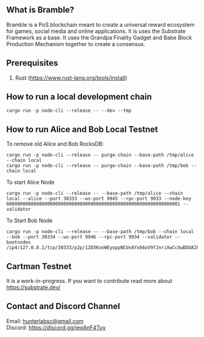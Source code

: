 ## What is Bramble?
Bramble is a PoS blockchain meant to create a universal reward ecosystem for games, social media and online applications. It is uses the Substrate Framework as a base.
It uses the Grandpa Finality Gadget and Babe Block Production Mechanism together to create a consensus.

## Prerequisites
1) Rust (https://www.rust-lang.org/tools/install)

## How to run a local development chain
```
cargo run -p node-cli --release -- --dev --tmp
```

## How to run Alice and Bob Local Testnet
To remove old Alice and Bob RocksDB:

```
cargo run -p node-cli --release -- purge-chain --base-path /tmp/alice --chain local 
cargo run -p node-cli --release -- purge-chain --base-path /tmp/bob --chain local 
```

To start Alice Node
```
cargo run -p node-cli --release -- --base-path /tmp/alice --chain local --alice --port 30333 --ws-port 9945 --rpc-port 9933 --node-key 0000000000000000000000000000000000000000000000000000000000000001 --validator

```

To Start Bob Node
```
cargo run -p node-cli --release -- --base-path /tmp/bob --chain local --bob --port 30334 --ws-port 9946 --rpc-port 9934 --validator --bootnodes /ip4/127.0.0.1/tcp/30333/p2p/12D3KooWEyoppNCUx8Yx66oV9fJnriXwCcXwDDUA2kj6vnc6iDEp

```

## Cartman Testnet
It is a work-in-progress. If you want to contribute read more about https://substrate.dev/

## Contact and Discord Channel

Email: hunterlabsc@gmail.com<br/>
Discord: https://discord.gg/jeqAnF4Tuy
